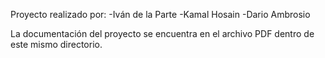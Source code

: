 Proyecto realizado por:
    -Iván de la Parte
    -Kamal Hosain
    -Dario Ambrosio

La documentación del proyecto se encuentra en el archivo PDF dentro de este mismo directorio.